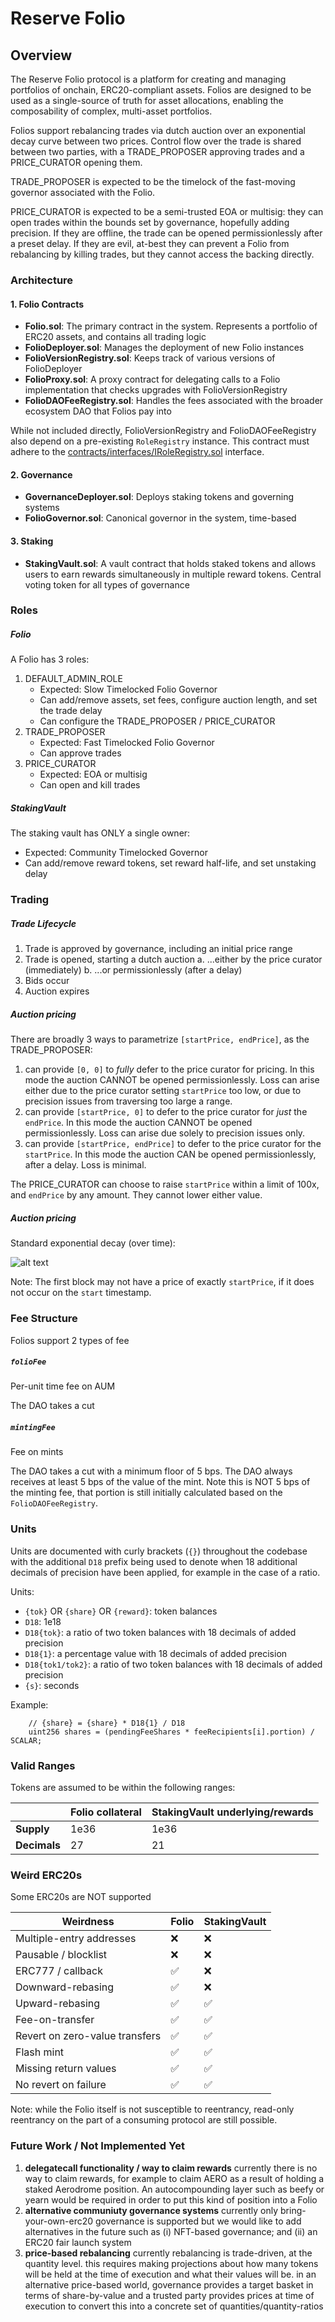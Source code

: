 # Reserve Folio

## Overview

The Reserve Folio protocol is a platform for creating and managing portfolios of onchain, ERC20-compliant assets. Folios are designed to be used as a single-source of truth for asset allocations, enabling the composability of complex, multi-asset portfolios.

Folios support rebalancing trades via dutch auction over an exponential decay curve between two prices. Control flow over the trade is shared between two parties, with a TRADE_PROPOSER approving trades and a PRICE_CURATOR opening them.

TRADE_PROPOSER is expected to be the timelock of the fast-moving governor associated with the Folio.

PRICE_CURATOR is expected to be a semi-trusted EOA or multisig: they can open trades within the bounds set by governance, hopefully adding precision. If they are offline, the trade can be opened permissionlessly after a preset delay. If they are evil, at-best they can prevent a Folio from rebalancing by killing trades, but they cannot access the backing directly.

### Architecture

#### 1. **Folio Contracts**

- **Folio.sol**: The primary contract in the system. Represents a portfolio of ERC20 assets, and contains all trading logic
- **FolioDeployer.sol**: Manages the deployment of new Folio instances
- **FolioVersionRegistry.sol**: Keeps track of various versions of FolioDeployer
- **FolioProxy.sol**: A proxy contract for delegating calls to a Folio implementation that checks upgrades with FolioVersionRegistry
- **FolioDAOFeeRegistry.sol**: Handles the fees associated with the broader ecosystem DAO that Folios pay into

While not included directly, FolioVersionRegistry and FolioDAOFeeRegistry also depend on a pre-existing `RoleRegistry` instance. This contract must adhere to the [contracts/interfaces/IRoleRegistry.sol](contracts/interfaces/IRoleRegistry.sol) interface.

#### 2. **Governance**

- **GovernanceDeployer.sol**: Deploys staking tokens and governing systems
- **FolioGovernor.sol**: Canonical governor in the system, time-based

#### 3. **Staking**

- **StakingVault.sol**: A vault contract that holds staked tokens and allows users to earn rewards simultaneously in multiple reward tokens. Central voting token for all types of governance

### Roles

##### Folio

A Folio has 3 roles:

1. DEFAULT_ADMIN_ROLE
   - Expected: Slow Timelocked Folio Governor
   - Can add/remove assets, set fees, configure auction length, and set the trade delay
   - Can configure the TRADE_PROPOSER / PRICE_CURATOR
2. TRADE_PROPOSER
   - Expected: Fast Timelocked Folio Governor
   - Can approve trades
3. PRICE_CURATOR
   - Expected: EOA or multisig
   - Can open and kill trades

##### StakingVault

The staking vault has ONLY a single owner:

- Expected: Community Timelocked Governor
- Can add/remove reward tokens, set reward half-life, and set unstaking delay

### Trading

##### Trade Lifecycle

1. Trade is approved by governance, including an initial price range
2. Trade is opened, starting a dutch auction
   a. ...either by the price curator (immediately)
   b. ...or permissionlessly (after a delay)
3. Bids occur
4. Auction expires

##### Auction pricing

There are broadly 3 ways to parametrize `[startPrice, endPrice]`, as the TRADE_PROPOSER:

1. can provide `[0, 0]` to _fully_ defer to the price curator for pricing. In this mode the auction CANNOT be opened permissionlessly. Loss can arise either due to the price curator setting `startPrice` too low, or due to precision issues from traversing too large a range.
2. can provide `[startPrice, 0]` to defer to the price curator for _just_ the `endPrice`. In this mode the auction CANNOT be opened permissionlessly. Loss can arise due solely to precision issues only.
3. can provide `[startPrice, endPrice]` to defer to the price curator for the `startPrice`. In this mode the auction CAN be opened permissionlessly, after a delay. Loss is minimal.

The PRICE_CURATOR can choose to raise `startPrice` within a limit of 100x, and `endPrice` by any amount. They cannot lower either value.

##### Auction pricing

Standard exponential decay (over time):

![alt text](auction.png "Auction Curve")

Note: The first block may not have a price of exactly `startPrice`, if it does not occur on the `start` timestamp.

### Fee Structure

Folios support 2 types of fee

##### `folioFee`

Per-unit time fee on AUM

The DAO takes a cut

##### `mintingFee`

Fee on mints

The DAO takes a cut with a minimum floor of 5 bps. The DAO always receives at least 5 bps of the value of the mint. Note this is NOT 5 bps of the minting fee, that portion is still initially calculated based on the `FolioDAOFeeRegistry`.

### Units

Units are documented with curly brackets (`{}`) throughout the codebase with the additional `D18` prefix being used to denote when 18 additional decimals of precision have been applied, for example in the case of a ratio.

Units:

- `{tok}` OR `{share}` OR `{reward}`: token balances
- `D18`: 1e18
- `D18{tok}`: a ratio of two token balances with 18 decimals of added precision
- `D18{1}`: a percentage value with 18 decimals of added precision
- `D18{tok1/tok2}`: a ratio of two token balances with 18 decimals of added precision
- `{s}`: seconds

Example:

```
    // {share} = {share} * D18{1} / D18
    uint256 shares = (pendingFeeShares * feeRecipients[i].portion) / SCALAR;
```

### Valid Ranges

Tokens are assumed to be within the following ranges:

|              | Folio collateral | StakingVault underlying/rewards |
| ------------ | ---------------- | ------------------------------- |
| **Supply**   | 1e36             | 1e36                            |
| **Decimals** | 27               | 21                              |

### Weird ERC20s

Some ERC20s are NOT supported

| Weirdness                      | Folio | StakingVault |
| ------------------------------ | ----- | ------------ |
| Multiple-entry addresses       | ❌    | ❌           |
| Pausable / blocklist           | ❌    | ❌           |
| ERC777 / callback              | ✅    | ❌           |
| Downward-rebasing              | ✅    | ❌           |
| Upward-rebasing                | ✅    | ✅           |
| Fee-on-transfer                | ✅    | ✅           |
| Revert on zero-value transfers | ✅    | ✅           |
| Flash mint                     | ✅    | ✅           |
| Missing return values          | ✅    | ✅           |
| No revert on failure           | ✅    | ✅           |

Note: while the Folio itself is not susceptible to reentrancy, read-only reentrancy on the part of a consuming protocol are still possible.

### Future Work / Not Implemented Yet

1. **delegatecall functionality / way to claim rewards**
   currently there is no way to claim rewards, for example to claim AERO as a result of holding a staked Aerodrome position. An autocompounding layer such as beefy or yearn would be required in order to put this kind of position into a Folio
2. **alternative communiuty governance systems**
   currently only bring-your-own-erc20 governance is supported but we would like to add alternatives in the future such as (i) NFT-based governance; and (ii) an ERC20 fair launch system
3. **price-based rebalancing**
   currently rebalancing is trade-driven, at the quantity level. this requires making projections about how many tokens will be held at the time of execution and what their values will be. in an alternative price-based world, governance provides a target basket in terms of share-by-value and a trusted party provides prices at time of execution to convert this into a concrete set of quantities/quantity-ratios
